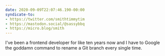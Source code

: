 ```yaml
---
date: 2020-09-09T22:07:46.190-00:00
syndicate-to:
- https://twitter.com/smithtimmytim
- https://mastodon.social/@sassybbq
- https://micro.blog/smith
---
```

I've been a frontend developer for like ten years now and I have to Google the goddamn command to rename a Git branch every single time.
